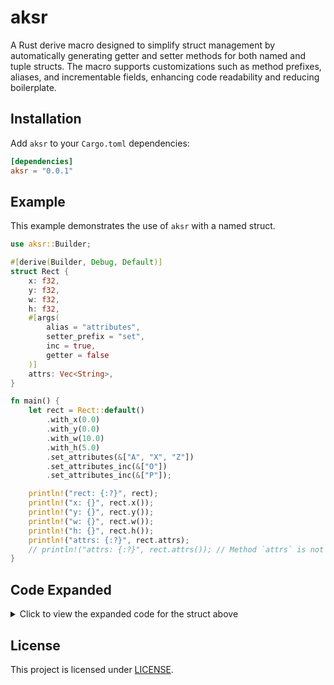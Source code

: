 # aksr

A Rust derive macro designed to simplify struct management by automatically generating getter and setter methods for both named and tuple structs. The macro supports customizations such as method prefixes, aliases, and incrementable fields, enhancing code readability and reducing boilerplate.

## Installation
Add `aksr` to your `Cargo.toml` dependencies:
```toml
[dependencies]
aksr = "0.0.1"
```

## Example
This example demonstrates the use of `aksr` with a named struct. 

```rust
use aksr::Builder;

#[derive(Builder, Debug, Default)]
struct Rect {
    x: f32,
    y: f32,
    w: f32,
    h: f32,
    #[args(
        alias = "attributes",
        setter_prefix = "set",
        inc = true,
        getter = false
    )]
    attrs: Vec<String>,
}

fn main() {
    let rect = Rect::default()
        .with_x(0.0)
        .with_y(0.0)
        .with_w(10.0)
        .with_h(5.0)
        .set_attributes(&["A", "X", "Z"])
        .set_attributes_inc(&["O"])
        .set_attributes_inc(&["P"]);

    println!("rect: {:?}", rect);
    println!("x: {}", rect.x());
    println!("y: {}", rect.y());
    println!("w: {}", rect.w());
    println!("h: {}", rect.h());
    println!("attrs: {:?}", rect.attrs);
    // println!("attrs: {:?}", rect.attrs()); // Method `attrs` is not generated
}

```


## Code Expanded

<details>
<summary>Click to view the expanded code for the struct above</summary>



```rust

struct Rect {
    x: f32,
    y: f32,
    w: f32,
    h: f32,
    #[args(alias = "attributes", setter_prefix = "set", inc = true, getter = false)]
    attrs: Vec<String>,
}
impl Rect {
    pub fn with_x(mut self, x: f32) -> Self {
        self.x = x;
        self
    }
    pub fn x(&self) -> f32 {
        self.x
    }
    pub fn with_y(mut self, x: f32) -> Self {
        self.y = x;
        self
    }
    pub fn y(&self) -> f32 {
        self.y
    }
    pub fn with_w(mut self, x: f32) -> Self {
        self.w = x;
        self
    }
    pub fn w(&self) -> f32 {
        self.w
    }
    pub fn with_h(mut self, x: f32) -> Self {
        self.h = x;
        self
    }
    pub fn h(&self) -> f32 {
        self.h
    }
    pub fn set_attributes(mut self, x: &[&str]) -> Self {
        self.attrs = x.iter().map(|s| s.to_string()).collect();
        self
    }
    pub fn set_attributes_inc(mut self, x: &[&str]) -> Self {
        if self.attrs.is_empty() {
            self.attrs = x.iter().map(|s| s.to_string()).collect();
        } else {
            let mut x = x.iter().map(|s| s.to_string()).collect::<Vec<_>>();
            self.attrs.append(&mut x);
        }
        self
    }
}


```


</details>



## License
This project is licensed under [LICENSE](LICENSE).



